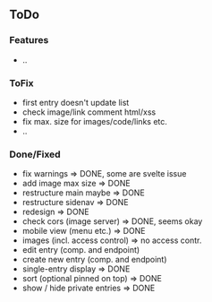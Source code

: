 

## ToDo

### Features

* ..

### ToFix

* first entry doesn't update list
* check image/link comment html/xss
* fix max. size for images/code/links etc.
* ..

### Done/Fixed

* fix warnings => DONE, some are svelte issue
* add image max size => DONE
* restructure main maybe => DONE
* restructure sidenav => DONE
* redesign => DONE
* check cors (image server) => DONE, seems okay
* mobile view (menu etc.) => DONE
* images (incl. access control) => no access contr.
* edit entry (comp. and endpoint)
* create new entry (comp. and endpoint)
* single-entry display => DONE
* sort (optional pinned on top) => DONE
* show / hide private entries => DONE
